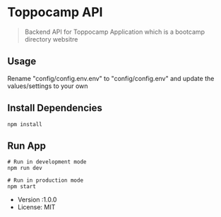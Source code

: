 # Toppocamp API

> Backend API for Toppocamp Application which is a bootcamp directory websitre

## Usage

Rename "config/config.env.env" to "config/config.env" and update the values/settings to your own

## Install Dependencies

```
npm install
```

## Run App

```
# Run in development mode
npm run dev

# Run in production mode
npm start
```

- Version :1.0.0
- License: MIT
